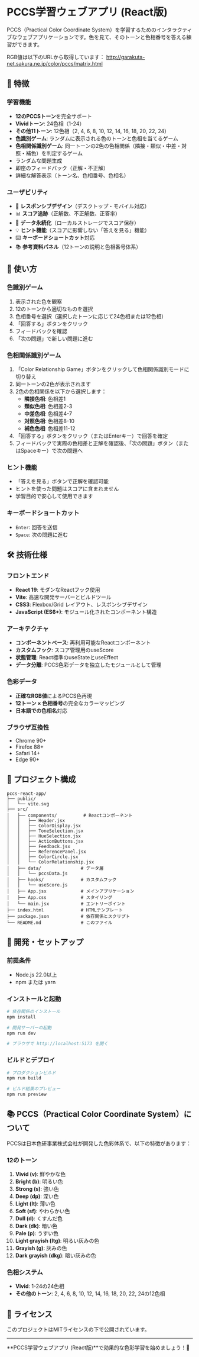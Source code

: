 # PCCS学習ウェブアプリ (React版)

PCCS（Practical Color Coordinate System）を学習するためのインタラクティブなウェブアプリケーションです。色を見て、そのトーンと色相番号を答える練習ができます。

RGB値は以下のURLから取得しています： http://garakuta-net.sakura.ne.jp/color/pccs/matrix.html

## 🎨 特徴

### 学習機能
- **12のPCCSトーン**を完全サポート
- **Vividトーン**: 24色相（1-24）
- **その他11トーン**: 12色相（2, 4, 6, 8, 10, 12, 14, 16, 18, 20, 22, 24）
- **色識別ゲーム**: ランダムに表示される色のトーンと色相を当てるゲーム
- **色相関係識別ゲーム**: 同一トーンの2色の色相関係（隣接・類似・中差・対照・補色）を判定するゲーム
- ランダムな問題生成
- 即座のフィードバック（正解・不正解）
- 詳細な解答表示（トーン名、色相番号、色相名）

### ユーザビリティ
- 📱 **レスポンシブデザイン**（デスクトップ・モバイル対応）
- 📊 **スコア追跡**（正解数、不正解数、正答率）
- 💾 **データ永続化**（ローカルストレージでスコア保存）
- 💡 **ヒント機能**（スコアに影響しない「答えを見る」機能）
- ⌨️ **キーボードショートカット**対応
- 📚 **参考資料パネル**（12トーンの説明と色相番号体系）

## 🚀 使い方

### 色識別ゲーム
1. 表示された色を観察
2. 12のトーンから適切なものを選択
3. 色相番号を選択（選択したトーンに応じて24色相または12色相）
4. 「回答する」ボタンをクリック
5. フィードバックを確認
6. 「次の問題」で新しい問題に進む

### 色相関係識別ゲーム
1. 「Color Relationship Game」ボタンをクリックして色相関係識別モードに切り替え
2. 同一トーンの2色が表示されます
3. 2色の色相関係を以下から選択します：
   - **隣接色相**: 色相差1
   - **類似色相**: 色相差2-3
   - **中差色相**: 色相差4-7
   - **対照色相**: 色相差8-10
   - **補色色相**: 色相差11-12
4. 「回答する」ボタンをクリック（またはEnterキー）で回答を確定
5. フィードバックで実際の色相差と正解を確認後、「次の問題」ボタン（またはSpaceキー）で次の問題へ

### ヒント機能
- 「答えを見る」ボタンで正解を確認可能
- ヒントを使った問題はスコアに含まれません
- 学習目的で安心して使用できます

### キーボードショートカット
- `Enter`: 回答を送信
- `Space`: 次の問題に進む

## 🛠 技術仕様

### フロントエンド
- **React 19**: モダンなReactフック使用
- **Vite**: 高速な開発サーバーとビルドツール
- **CSS3**: Flexbox/Grid レイアウト、レスポンシブデザイン
- **JavaScript (ES6+)**: モジュール化されたコンポーネント構造

### アーキテクチャ
- **コンポーネントベース**: 再利用可能なReactコンポーネント
- **カスタムフック**: スコア管理用のuseScore
- **状態管理**: React標準のuseStateとuseEffect
- **データ分離**: PCCS色彩データを独立したモジュールとして管理

### 色彩データ
- **正確なRGB値**によるPCCS色再現
- **12トーン × 色相番号**の完全なカラーマッピング
- **日本語での色相名**対応

### ブラウザ互換性
- Chrome 90+
- Firefox 88+
- Safari 14+
- Edge 90+

## 📁 プロジェクト構成

```
pccs-react-app/
├── public/
│   └── vite.svg
├── src/
│   ├── components/          # Reactコンポーネント
│   │   ├── Header.jsx
│   │   ├── ColorDisplay.jsx
│   │   ├── ToneSelection.jsx
│   │   ├── HueSelection.jsx
│   │   ├── ActionButtons.jsx
│   │   ├── Feedback.jsx
│   │   ├── ReferencePanel.jsx
│   │   ├── ColorCircle.jsx
│   │   └── ColorRelationship.jsx
│   ├── data/               # データ層
│   │   └── pccsData.js
│   ├── hooks/              # カスタムフック
│   │   └── useScore.js
│   ├── App.jsx             # メインアプリケーション
│   ├── App.css             # スタイリング
│   └── main.jsx            # エントリーポイント
├── index.html              # HTMLテンプレート
├── package.json            # 依存関係とスクリプト
└── README.md               # このファイル
```

## 🔧 開発・セットアップ

### 前提条件
- Node.js 22.0以上
- npm または yarn

### インストールと起動
```bash
# 依存関係のインストール
npm install

# 開発サーバーの起動
npm run dev

# ブラウザで http://localhost:5173 を開く
```

### ビルドとデプロイ
```bash
# プロダクションビルド
npm run build

# ビルド結果のプレビュー
npm run preview
```

## 📚 PCCS（Practical Color Coordinate System）について

PCCSは日本色研事業株式会社が開発した色彩体系で、以下の特徴があります：

### 12のトーン
1. **Vivid (v)**: 鮮やかな色
2. **Bright (b)**: 明るい色
3. **Strong (s)**: 強い色
4. **Deep (dp)**: 深い色
5. **Light (lt)**: 薄い色
6. **Soft (sf)**: やわらかい色
7. **Dull (d)**: くすんだ色
8. **Dark (dk)**: 暗い色
9. **Pale (p)**: うすい色
10. **Light grayish (ltg)**: 明るい灰みの色
11. **Grayish (g)**: 灰みの色
12. **Dark grayish (dkg)**: 暗い灰みの色

### 色相システム
- **Vivid**: 1-24の24色相
- **その他のトーン**: 2, 4, 6, 8, 10, 12, 14, 16, 18, 20, 22, 24の12色相

## 📄 ライセンス

このプロジェクトはMITライセンスの下で公開されています。

---

**PCCS学習ウェブアプリ (React版)**で効果的な色彩学習を始めましょう！🎨
